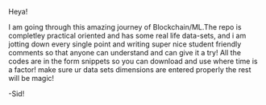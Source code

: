 Heya!

I am going through this amazing journey of Blockchain/ML.The repo is completley practical oriented and has some real life data-sets, 
and i am jotting down every single point and writing super nice student friendly comments so that anyone 
can understand and can give it a try! All the codes are in the form snippets so you can download and use where time is a factor!
make sure ur data sets dimensions are entered properly the rest will be magic!



-Sid!
